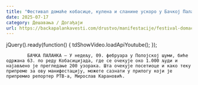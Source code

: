 ```yaml
---
title: "Фестивал домаће кобасице, кулена и сланине ускоро у Бачкој Паланци (ВИДЕО)"
date: 2025-07-17
category: Дешавања / Догађаји
url: https://backapalankavesti.com/drustvo/manifestacije/festival-domace-kobasice-kulena-i-slanine-uskoro-u-backoj-palanci-video/
---
```


jQuery().ready(function() {
                            tdShowVideo.loadApiYoutube(); 
                        });
                        
                    
            БАЧКА ПАЛАНКА – У недељу, 09. фебруара у Полојској шуми, биће одржана 63. по реду Кобасицијада, где се очекује око 1.000 људи и најављено је прегледање 200 узорака. Шта очекује посетиоце и како теку припреме за ову манифестацију, можете сазнати у прилогу који је припремио репортер РТВ-а, Мирослав Карановић.

